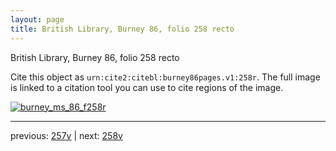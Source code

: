```yaml
---
layout: page
title: British Library, Burney 86, folio 258 recto
---
```


British Library, Burney 86, folio 258 recto

Cite this object as `urn:cite2:citebl:burney86pages.v1:258r`.  The full image is linked to a citation tool you can use to cite regions of the image.

[![burney_ms_86_f258r](http://www.homermultitext.org/iipsrv?IIIF=/project/homer/pyramidal/deepzoom/citebl/burney86imgs/v1/burney_ms_86_f258r.tif/full/800,/0/default.jpg)](http://www.homermultitext.org/ict2/?urn=urn:cite2:citebl:burney86imgs.v1:burney_ms_86_f258r) 

---

previous:  [257v](../257v/) | next: [258v](../258v/)